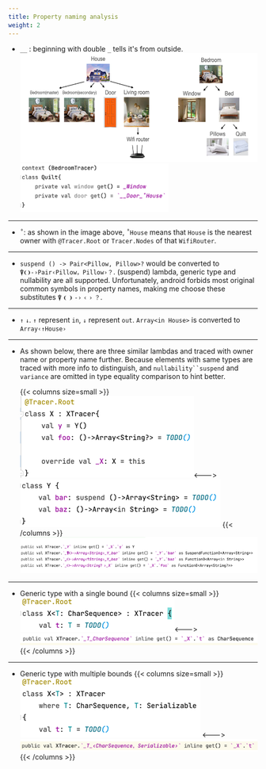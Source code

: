 ```yaml
---
title: Property naming analysis
weight: 2
---
```


* `__` : beginning with double `_` tells it's from outside. 
  <img src="../comprehensiveHouse.png" height=220/>  
  <img src=underline.png width=300/>
---

* `˚`: as shown in the image above, `˚House` means that `House` is the nearest owner with 
`@Tracer.Root` or `Tracer.Nodes` of that `WifiRouter`.
---

* `suspend () -> Pair<Pillow, Pillow>?` would be converted to `⍒❨❩-›Pair‹Pillow，Pillow›？`.
  (suspend) lambda, generic type and nullability are all supported. Unfortunately, android forbids
  most original common symbols in property names, making me choose these substitutes 
 `⍒` `❨` `❩` `-›` `‹` `›` `？`.
---

* `↑` `↓`. `↑` represent `in`, `↓` represent `out`. `Array<in House>` is converted to
  `Array‹↑House›`
---

* As shown below, there are three similar lambdas and traced with owner name or property name 
  further. Because elements with same types are traced with more info to distinguish, and 
  `nullability``suspend` and `variance` are omitted in type equality comparison to hint better.

  {{< columns size=small >}}
  ![](x.png)<--->![](y.png)
  {{< /columns >}}
  <img src=xyElements.png />
---

* Generic type with a single bound
  {{< columns size=small >}}
  ![](generic.png)<--->![](_generic.png)
  {{< /columns >}}
---

* Generic type with multiple bounds
  {{< columns size=small >}}
  ![](compound.png) <---> ![](_compound.png)
  {{< /columns >}} 